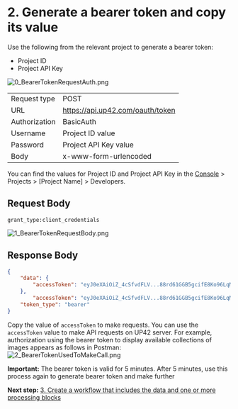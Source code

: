
# 2. Generate a bearer token and copy its value

Use the following from the relevant project to generate a bearer token:
- Project ID
- Project API Key  

![0_BearerTokenRequestAuth.png](https://stoplight.io/api/v1/projects/cHJqOjEzNjk5NA/images/Ek2HtrrhovI)

|   |   |
|---|---|
 Request type       |       POST                         |
  URL               | https://api.up42.com/oauth/token   |
 Authorization      | BasicAuth                          |
 Username           | Project ID value                   |
 Password           | Project API Key value              |
 Body               | x-www-form-urlencoded              |

                    
You can find the values for Project ID and Project API Key in the [Console](https://console.up42.com/) > Projects > [Project Name] > Developers. 

## Request Body


`grant_type:client_credentials`

![1_BearerTokenRequestBody.png](https://stoplight.io/api/v1/projects/cHJqOjEzNjk5NA/images/in75fQ37PGM)

## Response Body

```json
{
    "data": {
        "accessToken": "eyJ0eXAiOiZ_4cSfvdFLV...88rd61GGB5gcifE8Ko96LqM"
    },
        "accessToken": "eyJ0eXAiOiZ_4cSfvdFLV...88rd61GGB5gcifE8Ko96LqM",
    "token_type": "bearer"
}
```
Copy the value of `accessToken` to make requests. You can use the `accessToken` value to make API requests on UP42 server. For example, authorization using the bearer token to display available collections of images appears as follows in Postman: 
![2_BearerTokenUsedToMakeCall.png](https://stoplight.io/api/v1/projects/cHJqOjEzNjk5NA/images/Nm7zm3uU6Wg)


**Important:** The bearer token is valid for 5 minutes. After 5 minutes, use this process again to generate bearer token and make further  

**Next step:** [3. Create a workflow that includes the data and one or more processing blocks](Create-a-workflow-that-includes-the-data-and-one-or-more-processing-blocks.md)